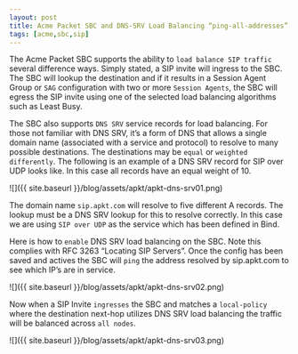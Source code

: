 ```yaml
---
layout: post
title: Acme Packet SBC and DNS-SRV Load Balancing “ping-all-addresses”
tags: [acme,sbc,sip]
---
```

The Acme Packet SBC supports the ability to `load balance SIP traffic` several difference ways. Simply stated, a SIP invite will ingress to the SBC. The SBC will lookup the destination and if it results in a Session Agent Group or `SAG` configuration with two or more `Session Agents`, the SBC will egress the SIP invite using one of the selected load balancing algorithms such as Least Busy.

<!--more-->

The SBC also supports `DNS SRV` service records for load balancing. For those not familiar with DNS SRV, it’s a form of DNS that allows a single domain name (associated with a service and protocol) to resolve to many possible destinations. The destinations may be `equal` or `weighted differently`. The following is an example of a DNS SRV record for SIP over UDP looks like. In this case all records have an equal weight of 10.

![]({{ site.baseurl }}/blog/assets/apkt/apkt-dns-srv01.png)

The domain name `sip.apkt.com` will resolve to five different A records. The lookup must be a DNS SRV lookup for this to resolve correctly. In this case we are using `SIP over UDP` as the service which has been defined in Bind.

Here is how to `enable` DNS SRV load balancing on the SBC. Note this complies with RFC 3263 “Locating SIP Servers”. Once the config has been saved and actives the SBC will `ping` the address resolved by sip.apkt.com to see which IP’s are in service.

![]({{ site.baseurl }}/blog/assets/apkt/apkt-dns-srv02.png)

Now when a SIP Invite `ingresses` the SBC and matches a `local-policy` where the destination next-hop utilizes DNS SRV load balancing the traffic will be balanced across `all nodes`.

![]({{ site.baseurl }}/blog/assets/apkt/apkt-dns-srv03.png)
